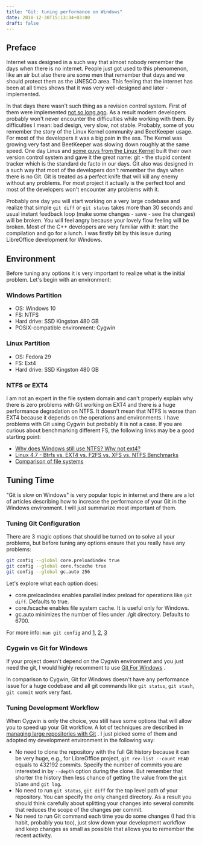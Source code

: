 ```yaml
---
title: "Git: tuning performance on Windows"
date: 2018-12-30T15:13:34+03:00
draft: false
---
```


## Preface

Internet was designed in a such way that almost nobody remember the days when
there is no internet. People just got used to this phenomenon, like an air but
also there are some men that remember that days and we should protect them as
the UNESCO area. This feeling that the internet has been at all times shows
that it was very well-designed and later - implemented.

In that days there wasn't such thing as a revision control system. First of
them were implemented [not so long ago](https://en.wikipedia.org/wiki/Version_control). As a result modern developers probably
won't never encounter the difficulties while working with them. By
difficulties I mean: bad design, very slow, not stable. Probably, some of you
remember the story of the Linux Kernel community and BeetKeeper usage. For most
of the developers it was a big pain in the ass. The Kernel was growing very
fast and BeetKeeper was slowing down roughly at the same speed. One day Linus
and [some guys from the Linux Kernel](https://en.wikipedia.org/wiki/Git) built
their own version control system and gave it the great name: git - the stupid
content tracker which is the standard de facto in our days. Git also was
designed in a such way that most of the developers don't remember the days when
there is no Git. Git is treated as a perfect knife that will kill any enemy
without any problems. For most project it actually is the perfect tool and most
of the developers won't encounter any problems with it.

Probably one day you will start working on a very large codebase and realize
that simple `git diff` or `git status` takes more than 30 seconds and usual
instant feedback loop (make some changes - save - see the changes) will be
broken. You will feel angry because your lovely flow feeling will be broken.
Most of the C++ developers are very familiar with it: start the compilation
and go for a lunch. I was firstly bit by this issue during LibreOffice
development for Windows.

## Environment

Before tuning any options it is very important to realize what is the initial
problem. Let's begin with an environment:

### Windows Partition

* OS: Windows 10
* FS: NTFS
* Hard drive: SSD Kingston 480 GB
* POSIX-compatible environment: Cygwin

### Linux Partition

* OS: Fedora 29
* FS: Ext4
* Hard drive: SSD Kingston 480 GB

### NTFS or EXT4

I am not an expert in the file system domain and can't properly explain why
there is zero problems with Git working on EXT4 and there is a huge performance
degradation on NTFS. It doesn't mean that NTFS is worse than EXT4 because it
depends on the operations and environments. I have problems with Git using
Cygwin but probably it is not a case. If you are curious about benchmarking
different FS, the following links may be a good starting point:

* [Why does Windows still use NTFS? Why not ext4?](https://www.quora.com/Why-does-Windows-still-use-NTFS-Why-not-ext4-the-file-system-for-Linux-since-it-actively-prevents-disk-fragmentation)
* [Linux 4.7 - Btrfs vs. EXT4 vs. F2FS vs. XFS vs. NTFS Benchmarks](https://www.phoronix.com/scan.php?page=news_item&px=Linux-4.7-FS-5-Way)
* [Comparison of file systems](https://en.wikipedia.org/wiki/Comparison_of_file_systems)

## Tuning Time

"Git is slow on Windows" is very popular topic in internet and there are a lot
of articles describing how to increase the performance of your Git in the
Windows environment. I will just summarize most important of them.

### Tuning Git Configuration

There are 3 magic options that should be turned on to solve all your problems,
but before tuning any options ensure that you really have any problems:

```sh
git config --global core.preloadindex true
git config --global core.fscache true
git config --global gc.auto 256
```

Let's explore what each option does:

* core.preloadindex enables parallel index preload for operations like `git diff`.
  Defaults to true.
* core.fscache enables file system cache. It is useful only for Windows.
* gc.auto minimizes the number of files under ./git directory.
  Defaults to 6700.

For more info: `man git config` and [1](https://stackoverflow.com/questions/4485059/git-bash-is-extremely-slow-on-windows-7-x64), [2](https://blog.praveen.science/solution-to-git-bash-is-very-slow-in-windows/), [3](https://github.com/msysgit/msysgit/wiki/Diagnosing-why-Git-is-so-slow)

### Cygwin vs Git for Windows

If your project doesn't depend on the Cygwin environment and you just need the
git, I would highly recomment to use [Git For Windows](https://git-scm.com/download/win) .

In comparison to Cygwin, Git for Windows doesn't have any performance issue
for a huge codebase and all git commands like `git status`, `git stash`,
`git commit` work very fast.

### Tuning Development Workflow

When Cygwin is only the choice, you still have some options that will allow
you to speed up your Git workflow. A lot of techniques are described in
[managing large repositories with Git](https://www.atlassian.com/blog/git/handle-big-repositories-git) .
I just picked some of them and adopted my development environment in the
following way:

* No need to clone the repository with the full Git history because it can be
  very huge, e.g., for LibreOffice project, `git rev-list --count HEAD` equals
  to 432192 commits. Specify the number of commits you are interested in
  by `--depth` option during the clone. But remember that shorter the history
  then less chance of getting the value from the `git blame` and `git log`.
* No need to run `git status`, `git diff` for the top level path of your
  repository. You can specify the only changed directory. As a result you
  should think carefully about splitting your changes into several commits that
  reduces the scope of the changes per commit.
* No need to run Git command each time you do some changes (I had this habit,
  probably you too), just slow down your development workflow and keep changes
  as small as possible that allows you to remember the recent activity.
